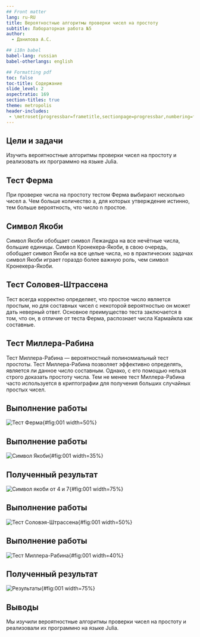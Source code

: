 ```yaml
---
## Front matter
lang: ru-RU
title: Вероятностные алгоритмы проверки чисел на простоту
subtitle: Лабораторная работа №5
author:
  - Данилова А.С.

## i18n babel
babel-lang: russian
babel-otherlangs: english

## Formatting pdf
toc: false
toc-title: Содержание
slide_level: 2
aspectratio: 169
section-titles: true
theme: metropolis
header-includes:
 - \metroset{progressbar=frametitle,sectionpage=progressbar,numbering=fraction}
---
```



## Цели и задачи

Изучить вероятностные алгоритмы проверки чисел на простоту и реализовать их программно на языке Julia.

## Тест Ферма

При проверке числа на простоту тестом Ферма выбирают несколько чисел a. Чем больше количество a, для которых утверждение истинно, тем больше вероятность, что число n простое.

## Символ Якоби

Символ Якоби обобщает символ Лежандра на все нечётные числа, большие единицы. Символ Кронекера-Якоби, в свою очередь, обобщает символ Якоби на все целые числа, но в практических задачах символ Якоби играет гораздо более важную роль, чем символ Кронекера-Якоби.

## Тест Соловея-Штрассена

Тест всегда корректно определяет, что простое число является простым, но для составных чисел с некоторой вероятностью он может дать неверный ответ. Основное преимущество теста заключается в том, что он, в отличие от теста Ферма, распознает числа Кармайкла как составные.

## Тест Миллера-Рабина

Тест Миллера-Рабина — вероятностный полиномиальный тест простоты. Тест Миллера-Рабина позволяет эффективно определять, является ли данное число составным. Однако, с его помощью нельзя строго доказать простоту числа. Тем не менее тест Миллера-Рабина часто используется в криптографии для получения больших случайных простых чисел.

## Выполнение работы

![Тест Ферма](1.jpg){#fig:001 width=50%}

## Выполнение работы

![Символ Якоби](2.jpg){#fig:001 width=35%}

## Полученный результат

![Символ якоби от 4 и 7](2_2.jpg){#fig:001 width=75%}

## Выполнение работы

![Тест Соловэя-Штрассена](3.jpg){#fig:001 width=50%}

## Выполнение работы

![Тест Миллера-Рабина](4.jpg){#fig:001 width=40%}

## Полученный результат

![Результаты](3_2.jpg){#fig:001 width=75%}

## Выводы

Мы изучили вероятностные алгоритмы проверки чисел на простоту и реализовали их программно на языке Julia.
